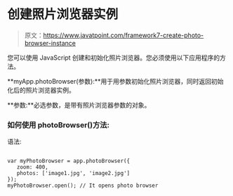 # 创建照片浏览器实例

> 原文：<https://www.javatpoint.com/framework7-create-photo-browser-instance>

您可以使用 JavaScript 创建和初始化照片浏览器。您必须使用以下应用程序的方法。

**myApp.photoBrowser(参数):**用于用参数初始化照片浏览器，同时返回初始化后的照片浏览器实例。

**参数:**必选参数，是带有照片浏览器参数的对象。

### 如何使用 photoBrowser()方法:

语法:

```

var myPhotoBrowser = app.photoBrowser({
   zoom: 400,
   photos: ['image1.jpg', 'image2.jpg']
});
myPhotoBrowser.open(); // It opens photo browser

```